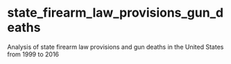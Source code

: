 # state_firearm_law_provisions_gun_deaths
Analysis of state firearm law provisions and gun deaths in the United States from 1999 to 2016
